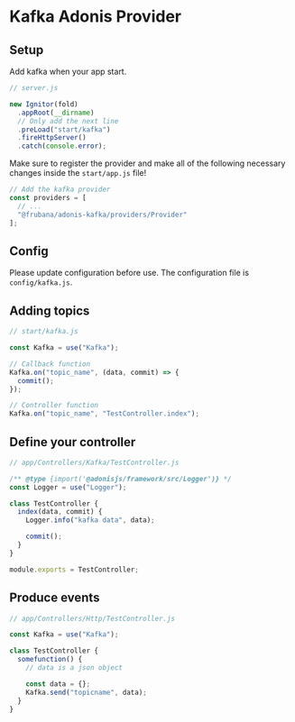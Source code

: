 # Kafka Adonis Provider

## Setup

Add kafka when your app start.

```js
// server.js

new Ignitor(fold)
  .appRoot(__dirname)
  // Only add the next line
  .preLoad("start/kafka")
  .fireHttpServer()
  .catch(console.error);
```

Make sure to register the provider and make all of the following necessary changes inside the `start/app.js` file!

```js
// Add the kafka provider
const providers = [
  // ...
  "@frubana/adonis-kafka/providers/Provider"
];
```

## Config

Please update configuration before use. The configuration file is `config/kafka.js`.

## Adding topics

```js
// start/kafka.js

const Kafka = use("Kafka");

// Callback function
Kafka.on("topic_name", (data, commit) => {
  commit();
});

// Controller function
Kafka.on("topic_name", "TestController.index");
```

## Define your controller

```js
// app/Controllers/Kafka/TestController.js

/** @type {import('@adonisjs/framework/src/Logger')} */
const Logger = use("Logger");

class TestController {
  index(data, commit) {
    Logger.info("kafka data", data);

    commit();
  }
}

module.exports = TestController;
```

## Produce events

```js
// app/Controllers/Http/TestController.js

const Kafka = use("Kafka");

class TestController {
  somefunction() {
    // data is a json object

    const data = {};
    Kafka.send("topicname", data);
  }
}
```
